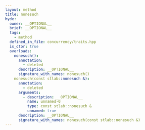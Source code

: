 ```yaml
---
layout: method
title: nonesuch
hyde:
  owner: __OPTIONAL__
  brief: __OPTIONAL__
  tags:
    - method
  defined_in_file: concurrency/traits.hpp
  is_ctor: true
  overloads:
    nonesuch():
      annotation:
        - deleted
      description: __OPTIONAL__
      signature_with_names: nonesuch()
    nonesuch(const stlab::nonesuch &):
      annotation:
        - deleted
      arguments:
        - description: __OPTIONAL__
          name: unnamed-0
          type: const stlab::nonesuch &
          unnamed: true
      description: __OPTIONAL__
      signature_with_names: nonesuch(const stlab::nonesuch &)
---
```

